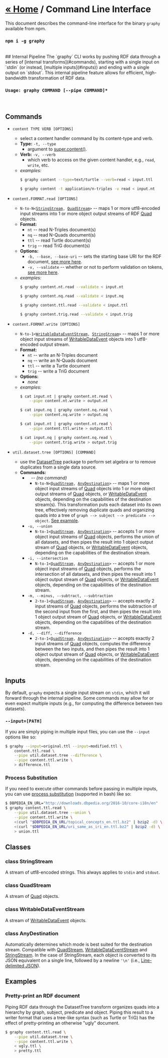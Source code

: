 

# [« Home](https://graphy.link/) / Command Line Interface
This document describes the command-line interface for the binary `graphy` available from npm.

### `npm i -g graphy`

<br />
## Internal Pipeline
The `graphy` CLI works by pushing RDF data through a series of [internal transforms](#commands), starting with a single input on `stdin` (or instead, [multiple inputs](#inputs)) and ending with a single output on `stdout`. This internal pipeline feature allows for efficient, high-bandwidth transformation of RDF data.


### `Usage: graphy COMMAND [--pipe COMMAND]*`

<br />

## Commands

 - `content TYPE VERB [OPTIONS]`
   - select a content handler command by its content-type and verb.
   - **Type:** `-t, --type`
     - argument to [super.content()](super#function_content).
   - **Verb:** `-v, --verb`
     - which verb to access on the given content handler, e.g., `read`, `write`, etc.
   - *examples:*
     ```bash
     $ graphy content --type=text/turtle --verb=read < input.ttl

     $ graphy content -t application/n-triples -v read < input.nt
     ```

 - `content.FORMAT.read [OPTIONS]`
   - `N-to-N<`[`StringStream`](#class_string-stream)`, `[`QuadStream`](#class_quad-stream)`>` -- maps 1 or more utf8-encoded input streams into 1 or more object output streams of RDF [Quad](core.data.factory#class_quad) objects.
   - **Format:**
     - `nt` -- read N-Triples document(s)
     - `nq` -- read N-Quads document(s)
     - `ttl` -- read Turtle document(s)
     - `trig` -- read TriG document(s)
   - **Options:**
     - `-b, --base, --base-uri` -- sets the starting base URI for the RDF document, [see more here](content.textual#config_read-no-input).
     - `-v, --validate` -- whether or not to perform validation on tokens, [see more here](content.textual#config_read-no-input).
   - _examples:_
     ```bash
     $ graphy content.nt.read --validate < input.nt

     $ graphy content.nq.read --validate < input.nq

     $ graphy content.ttl.read --validate < input.ttl

     $ graphy content.trig.read --validate < input.trig
     ```

 - `content.FORMAT.write [OPTIONS]`
   - `N-to-1<`[`WritableDataEventStream`](#class_writable-data-event-stream)`, `[`StringStream`](#class_string-stream)`>` -- maps 1 or more object input streams of [WritableDataEvent](content.textual#interface_writable-data-event) objects into 1 utf8-encoded output stream.
   - **Format:**
     - `nt` -- write an N-Triples document
     - `nq` -- write an N-Quads document
     - `ttl` -- write a Turtle document
     - `trig` -- write a TriG document
   - **Options:**
     - _none_
   - _examples:_
     ```bash
     $ cat input.nt | graphy content.nt.read \
         --pipe content.nt.write > output.nt

     $ cat input.nq | graphy content.nq.read \
         --pipe content.nq.write > output.nq

     $ cat input.nt | graphy content.nt.read \
         --pipe content.ttl.write > output.ttl

     $ cat input.nq | graphy content.nq.read \
         --pipe content.trig.write > output.trig
     ```


 - `util.dataset.tree [OPTIONS] [COMMAND]`
   - use the [DatasetTree](util.dataset.tree) package to perform set algebra or to remove duplicates from a single data source.
   - **Commands:**
     - ` ` -- _(no command)_
       - `N-to-N<`[`QuadStream`](#class_quad-stream)`, `[`AnyDestination`](#class_any-destination)`>` -- maps 1 or more object input streams of [Quad](core.data.factory#class_quad) objects into 1 or more object output streams of [Quad](core.data.factory#class_quad) objects, or [WritableDataEvent](content.textual#interface_writable-data-event) objects, depending on the capabilities of the destination stream(s). This transformation puts each dataset into its own tree, effectively removing duplicate quads and organizing quads into a tree of `graph --> subject --> predicate --> object`. [See example](#example_reduce).
     - `-u, --union`
       - `N-to-1<`[`QuadStream`](#class_quad-stream)`, `[`AnyDestination`](#class_any-destination)`>` -- accepts 1 or more object input streams of [Quad](core.data.factory#class_quad) objects, performs the union of all datasets, and then pipes the result into 1 object output stream of [Quad](core.data.factory#class_quad) objects, or [WritableDataEvent](content.textual#interface_writable-data-event) objects, depending on the capabilities of the destination stream.
     - `-i, --intersection`
       - `N-to-1<`[`QuadStream`](#class_quad-stream)`, `[`AnyDestination`](#class_any-destination)`>` -- accepts 1 or more object input streams of [Quad](core.data.factory#class_quad) objects, performs the intersection of all datasets, and then pipes the result into 1 object output stream of [Quad](core.data.factory#class_quad) objects, or [WritableDataEvent](content.textual#interface_writable-data-event) objects, depending on the capabilities of the destination stream.
     - `-m, --minus, --subtract, --subtraction`
       - `2-to-1<`[`QuadStream`](#class_quad-stream)`, `[`AnyDestination`](#class_any-destination)`>` -- accepts exactly 2 input streams of [Quad](core.data.factory#class_quad) objects, performs the subtraction of the second input from the first, and then pipes the result into 1 object output stream of [Quad](core.data.factory#class_quad) objects, or [WritableDataEvent](content.textual#interface_writable-data-event) objects, depending on the capabilities of the destination stream.
     - `-d, --diff, --difference`
       - `2-to-1<`[`QuadStream`](#class_quad-stream)`, `[`AnyDestination`](#class_any-destination)`>` -- accepts exactly 2 input streams of [Quad](core.data.factory#class_quad) objects, computes the difference between the two inputs, and then pipes the result into 1 object output stream of [Quad](core.data.factory#class_quad) objects, or [WritableDataEvent](content.textual#interface_writable-data-event) objects, depending on the capabilities of the destination stream.

## Inputs
By default, `graphy` expects a single input stream on `stdin`, which it will forward through the internal pipeline. Some commands may allow for or even expect multiple inputs (e.g., for computing the difference between two datasets).

### `--input=[PATH]`
If you are simply piping in multiple input files, you can use the `--input` options like so:
```bash
$ graphy --input=original.ttl --input=modified.ttl \
	content.ttl.read \
	--pipe util.dataset.tree --difference \
	--pipe content.ttl.write \
	> difference.ttl
```

### Process Substitution
If you need to execute other commands before passing in multiple inputs, you can use [process substitution](http://www.tldp.org/LDP/abs/html/process-sub.html) (supported in bash) like so:
```bash
$ DBPEDIA_EN_URL="http://downloads.dbpedia.org/2016-10/core-i18n/en"
$ graphy content.ttl.read \
    --pipe util.dataset.tree --union \
    --pipe content.ttl.write \
    <(curl "$DBPEDIA_EN_URL/topical_concepts_en.ttl.bz2" | bzip2 -d) \
    <(curl "$DBPEDIA_EN_URL/uri_same_as_iri_en.ttl.bz2" | bzip2 -d) \
    > union.ttl
```

<a name="classes" />

## Classes

<a name="class_string-stream" />

### class **StringStream**
A stream of utf8-encoded strings. This always applies to `stdin` and `stdout`.


<a name="class_quad-stream" />

### class **QuadStream**
A stream of [Quad](core.data.factory#class_quad) objects.


<a name="class_writable-data-event-stream" />

### class **WritableDataEventStream**
A stream of [WritableDataEvent](content.textual#interface_writable-data-event) objects.


<a name="class_any-destination" />

### class **AnyDestination**
Automatically determines which mode is best suited for the destination stream. Compatible with [QuadStream](#class_quad-stream), [WritableDataEventStream](#class_writable-data-event-stream) and [StringStream](#class_string-stream). In the case of StringStream, each object is converted to its JSON equivalent on a single line, followed by a newline `'\n'` (i.e., [Line-delimited JSON](https://en.wikipedia.org/wiki/JSON_streaming#Line-delimited_JSON)). 


## Examples

<a name="example_reduce" />

### Pretty-print an RDF document
Piping RDF data through the DatasetTree transform organizes quads into a hierarchy by graph, subject, predicate and object. Piping this result to a writer format that uses a tree-like syntax (such as Turtle or TriG) has the effect of pretty-printing an otherwise "ugly" document.

```bash
$ graphy content.ttl.read \
    --pipe util.dataset.tree \
    --pipe content.ttl.write \
    < ugly.ttl \
    > pretty.ttl
```
